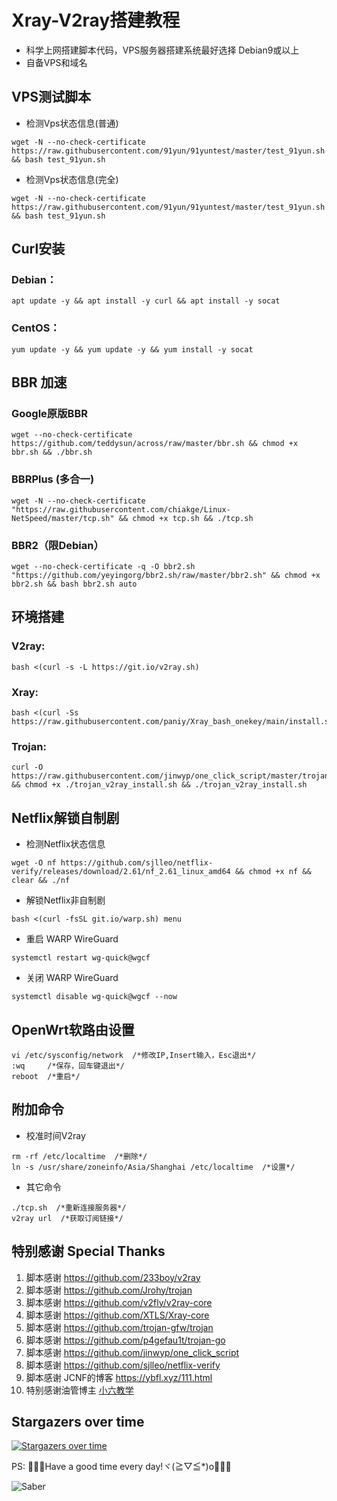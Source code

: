 # Xray-V2ray搭建教程
- 科学上网搭建脚本代码，VPS服务器搭建系统最好选择 Debian9或以上  
- 自备VPS和域名

## VPS测试脚本 
- 检测Vps状态信息(普通)
```
wget -N --no-check-certificate https://raw.githubusercontent.com/91yun/91yuntest/master/test_91yun.sh && bash test_91yun.sh
```

- 检测Vps状态信息(完全)
```
wget -N --no-check-certificate https://raw.githubusercontent.com/91yun/91yuntest/master/test_91yun.sh && bash test_91yun.sh
```

## Curl安装
  ### Debian：
```
apt update -y && apt install -y curl && apt install -y socat
```
  ### CentOS：
```
yum update -y && yum update -y && yum install -y socat
```

## BBR 加速
  ### Google原版BBR
```
wget --no-check-certificate https://github.com/teddysun/across/raw/master/bbr.sh && chmod +x bbr.sh && ./bbr.sh
```

  ### BBRPlus (多合一)
```
wget -N --no-check-certificate "https://raw.githubusercontent.com/chiakge/Linux-NetSpeed/master/tcp.sh" && chmod +x tcp.sh && ./tcp.sh
```

  ### BBR2（限Debian）
```
wget --no-check-certificate -q -O bbr2.sh "https://github.com/yeyingorg/bbr2.sh/raw/master/bbr2.sh" && chmod +x bbr2.sh && bash bbr2.sh auto
```

## 环境搭建
  ### V2ray:
```
bash <(curl -s -L https://git.io/v2ray.sh)
```
  ### Xray:
```
bash <(curl -Ss https://raw.githubusercontent.com/paniy/Xray_bash_onekey/main/install.sh)
```
  ### Trojan:
```
curl -O https://raw.githubusercontent.com/jinwyp/one_click_script/master/trojan_v2ray_install.sh && chmod +x ./trojan_v2ray_install.sh && ./trojan_v2ray_install.sh
```

## Netflix解锁自制剧
- 检测Netflix状态信息
```
wget -O nf https://github.com/sjlleo/netflix-verify/releases/download/2.61/nf_2.61_linux_amd64 && chmod +x nf && clear && ./nf
```

- 解锁Netflix非自制剧
```
bash <(curl -fsSL git.io/warp.sh) menu
```

- 重启 WARP WireGuard
```
systemctl restart wg-quick@wgcf
```

- 关闭 WARP WireGuard
```
systemctl disable wg-quick@wgcf --now
```

## OpenWrt软路由设置
```
vi /etc/sysconfig/network  /*修改IP,Insert输入，Esc退出*/
:wq     /*保存，回车键退出*/
reboot  /*重启*/
```

## 附加命令
- 校准时间V2ray
```
rm -rf /etc/localtime  /*删除*/
ln -s /usr/share/zoneinfo/Asia/Shanghai /etc/localtime  /*设置*/
```
- 其它命令
```
./tcp.sh  /*重新连接服务器*/
v2ray url  /*获取订阅链接*/
```

## 特别感谢 Special Thanks
1. 脚本感谢 https://github.com/233boy/v2ray 
2. 脚本感谢 https://github.com/Jrohy/trojan 
3. 脚本感谢 https://github.com/v2fly/v2ray-core
4. 脚本感谢 https://github.com/XTLS/Xray-core
5. 脚本感谢 https://github.com/trojan-gfw/trojan
6. 脚本感谢 https://github.com/p4gefau1t/trojan-go
7. 脚本感谢 https://github.com/jinwyp/one_click_script
8. 脚本感谢 https://github.com/sjlleo/netflix-verify
9. 脚本感谢 JCNF的博客 https://ybfl.xyz/111.html
10. 特别感谢油管博主 [小六教学](https://www.youtube.com/channel/UCE8MoWhC8Fp1L9LbZw0I6kQ)


## Stargazers over time
[![Stargazers over time](https://starchart.cc/jinwyp/one_click_script.svg)](https://starchart.cc/jinwyp/one_click_script)



[better-cloudflare-ip]: https://github.com/badafans/better-cloudflare-ip/releases
[CFIP]: https://github.com/BlueSkyXN/CFIP/releases
[CloudflareScanner]: https://github.com/Spedoske/CloudflareScanner/releases/tag/1.1.2
[CloudflareSpeedTest]: https://github.com/XIU2/CloudflareSpeedTest/releases/tag/v1.4.9

PS: 💖💖💖Have a good time every day!ヾ(≧▽≦*)o🎄🎈🎈

![Saber](https://github.com/Felix-zf/Picture-Store/blob/master/img/R1.jpg?raw=true)

